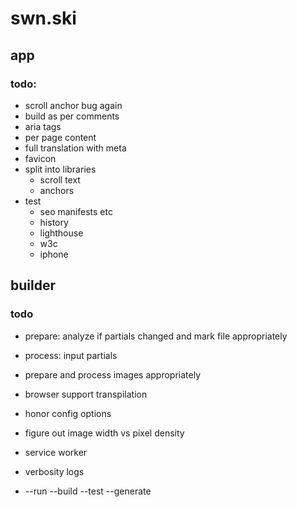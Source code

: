 # swn.ski

## app
### todo:
* scroll anchor bug again
* build as per comments
* aria tags
* per page content
* full translation with meta
* favicon
* split into libraries
    * scroll text
    * anchors
* test
    * seo manifests etc
    * history
    * lighthouse
    * w3c
    * iphone

## builder
### todo
* prepare: analyze if partials changed and mark file appropriately
* process: input partials
* prepare and process images appropriately

* browser support transpilation
* honor config options
* figure out image width vs pixel density
* service worker
* verbosity logs
* --run --build --test --generate